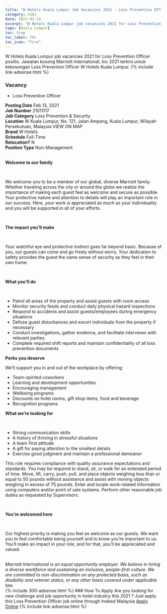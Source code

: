 ```yaml
---
title: "W Hotels Kuala Lumpur Job Vacancies 2021 - Loss Prevention Officer" 
category: Jobs 
date: 2021-02-14 
excerpt: "W Hotels Kuala Lumpur job vacancies 2021 for Loss Prevention Officer. Jawatan kosong W Hotels 2021 terkini untuk kekosongan Loss Prevention Officer penempatan di Kuala Lumpur" 
tags: [Kuala Lumpur] 
toc: true 
toc_label: TOC 
toc_icon: "fire" 
--- 
```


W Hotels Kuala Lumpur job vacancies 2021 for Loss Prevention Officer positio. Jawatan kosong Marriott International, Inc 2021 terkini untuk kekosongan Loss Prevention Officer W Hotels Kuala Lumpur. 
{% include link-adsense.html %} 
### Vacancy 
- Loss Prevention Officer 
<div><div><div><b>Posting Date</b> Feb 13, 2021<br>
<b>Job Number</b> 21011117<br>
<b>Job Category</b> Loss Prevention &amp; Security<br>
<b>Location</b> W Kuala Lumpur, No. 121, Jalan Ampang, Kuala Lumpur, Wilayah Persekutuan, Malaysia VIEW ON MAP<br>
<b>Brand</b> W Hotels<br>
<b>Schedule</b> Full-Time<br>
<b>Relocation?</b> N<br>
<b>Position Type</b> Non-Management</div><div><br>
<p><b>Welcome to our family</b></p><br>
<p></p><p>We welcome you to be a member of our global, diverse Marriott family. Whether traveling across the city or around the globe we realize the importance of making each guest feel as welcome and secure as possible. Your protective nature and attention to details will play an important role in our success. Here, your work is appreciated as much as your individuality and you will be supported in all of your efforts.</p><br>
<p></p><p><b>The impact you&#8217;ll make</b></p><br>
<p></p><p>Your watchful eye and protective instinct goes far beyond basic. Because of you, our guests can come and go freely without worry. Your dedication to safety provides the guest the same sense of security as they feel in their own home.</p><br>
<p></p><p><b>What you&#8217;ll do</b></p><br>
<p></p><ul><li>Patrol all areas of the property and assist guests with room access</li>
<li>Monitor security feeds and conduct daily physical hazard inspections</li>
<li>Respond to accidents and assist guests/employees during emergency situations</li>
<li>Defuse guest disturbances and escort individuals from the property if necessary</li>
<li>Conduct investigations, gather evidence, and facilitate interviews with relevant parties</li>
<li>Complete required shift reports and maintain confidentiality of all loss prevention documents</li>
</ul><p><b>Perks you deserve</b></p>
<p>We&#8217;ll support you in and out of the workplace by offering:</p>
<ul><li>Team-spirited coworkers</li>
<li>Learning and development opportunities</li>
<li>Encouraging management</li>
<li>Wellbeing programs</li>
<li>Discounts on hotel rooms, gift shop items, food and beverage</li>
<li>Recognition programs</li>
</ul><p><b>What we&#8217;re looking for</b></p><br>
<p></p><ul><li>Strong communication skills</li>
<li>A history of thriving in stressful situations</li>
<li>A team-first attitude</li>
<li>A gift for paying attention to the smallest details</li>
<li>Exercise good judgment and maintain a professional demeanor</li>
</ul><p>This role requires compliance with quality assurance expectations and standards. You may be required to stand, sit, or walk for an extended period of time. Move, lift, carry, push, pull, and place objects weighing less than or equal to 50 pounds without assistance and assist with moving objects weighing in excess of 75 pounds. Enter and locate work-related information using computers and/or point of sale systems. Perform other reasonable job duties as requested by Supervisors.</p><br>
<p></p><p><b>You&#8217;re welcomed here</b></p><br>
<p></p><p>Our highest priority is making you feel as welcome as our guests. We want you to feel comfortable being yourself and to know you&#8217;re important to us. You&#8217;ll make an impact in your role, and for that, you&#8217;ll be appreciated and valued.</p><br>
</div><div></div><i>Marriott International is an equal opportunity employer. We believe in hiring a diverse workforce and sustaining an inclusive, people-first culture. We are committed to non-discrimination on any protected basis, such as disability and veteran status, or any other basis covered under applicable law.</i></div></div> 
{% include 300-adsense.html %} 
### How To Apply 
Are you looking for new challenge and job opportunity in hotel industry this 2021 ?
Just apply this Loss Prevention Officer job online through Indeed Malaysia 
<a href="https://malaysia.indeed.com/viewjob?jk=7f525b82004aecc1" class="btn btn--info" target="_blank" rel="nofollow noopenner">Apply Online</a> 
{% include link-adsense.html %} 